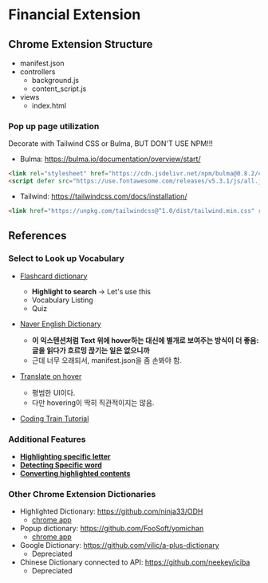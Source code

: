 # Financial Extension

## Chrome Extension Structure
* manifest.json
* controllers
  * background.js
  * content_script.js
* views
  * index.html

### Pop up page utilization
Decorate with Tailwind CSS or Bulma, BUT DON'T USE NPM!!!
* Bulma: https://bulma.io/documentation/overview/start/
```html
<link rel="stylesheet" href="https://cdn.jsdelivr.net/npm/bulma@0.8.2/css/bulma.min.css">
<script defer src="https://use.fontawesome.com/releases/v5.3.1/js/all.js"></script>
```

* Tailwind: https://tailwindcss.com/docs/installation/
```html
<link href="https://unpkg.com/tailwindcss@^1.0/dist/tailwind.min.css" rel="stylesheet">
```

## References

### Select to Look up Vocabulary
* [Flashcard dictionary](https://github.com/chuaweijie/Flashcard-Dictionary)
	* **Highlight to search** -> Let's use this
	* Vocabulary Listing
	* Quiz

* [Naver English Dictionary](https://github.com/skyisle/nendic-ext)
	* **이 익스텐션처럼 Text 위에 hover하는 대신에 별개로 보여주는 방식이 더 좋음: 글을 읽다가 흐르밍 끉기는 일은 없으니까**
	* 근데 너무 오래되서, manifest.json을 좀 손봐야 함. 

* [Translate on hover](https://github.com/artemave/translate_onhover)
	* 평범한 UI이다. 
	* 다만 hovering이 딱히 직관적이지는 않음. 

* [Coding Train Tutorial](https://github.com/CodingTrain/website/tree/master/CodingChallenges/CC_084_Word_Definition_Extension/JavaScript)



### Additional Features
* **[Highlighting specific letter](https://github.com/ds300/jetzt)**
* **[Detecting Specific word](https://github.com/panicsteve/cloud-to-butt)**
* **[Converting highlighted contents](https://github.com/adam-p/markdown-here)**

###  Other Chrome Extension Dictionaries
* Highlighted Dictionary: https://github.com/ninja33/ODH
	* [chrome app](https://chrome.google.com/webstore/detail/online-dictionary-helper/lppjdajkacanlmpbbcdkccjkdbpllajb?hl=en) 
* Popup dictionary: https://github.com/FooSoft/yomichan
	* [chrome app](https://chrome.google.com/webstore/detail/yomichan/ogmnaimimemjmbakcfefmnahgdfhfami)
* Google Dictionary: https://github.com/vilic/a-plus-dictionary
	* Depreciated
* Chinese Dictionary connected to API: https://github.com/neekey/iciba
	* Depreciated 
